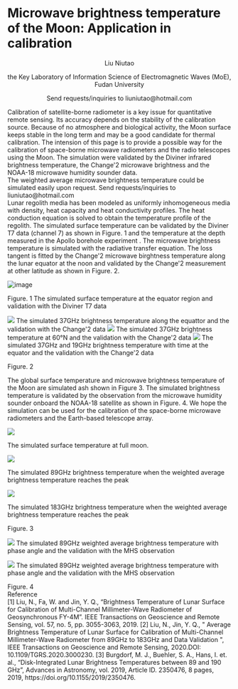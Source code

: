 # Microwave brightness temperature of the Moon: Application in calibration
<p align="center">
Liu Niutao
</p>
<p align="center">
the Key Laboratory of Information Science of Electromagnetic Waves (MoE), Fudan University
</p>
<p align="center">
Send requests/inquiries to liuniutao@hotmail.com
</p>
Calibration of satellite-borne radiometer is a key issue for quantitative remote sensing. Its accuracy depends on the stability of the calibration source. Because of no atmosphere and biological activity, the Moon surface keeps stable in the long term and may be a good candidate for thermal calibration. The intension of this page is to provide a possible way for the calibration of space-borne microwave radiometers and the radio telescopes using the Moon. The simulation were validated by the Diviner infrared brightness temperature, the Change'2 microwave brightness and the NOAA-18 microwave humidity sounder data.<br>
The weighted average microwave brightness temperature could be simulated easily upon request. Send requests/inquiries to liuniutao@hotmail.com<br>
Lunar regolith media has been modeled as uniformly inhomogeneous media with density, heat capacity and heat conductivity profiles. The heat conduction equation is solved to obtain the temperature profile of the regolith. The simulated surface temperature can be validated by the Diviner T7 data (channel 7) as shown in Figure. 1 and the temperature at the depth measured in the Apollo borehole experiment . The microwave brightness temperature is simulated with the radiative transfer equation. The loss tangent is fitted by the Change'2 microwave birghtness temperature along the lunar equator at the noon and validated by the Change'2 measurement at other latitude as shown in Figure. 2. 

![image](https://github.com/liuniutao/Lunar-calibration/blob/master/Surface%20temperature%20validation.jpg)
</p>
<p>
Figure. 1 The simulated surface temperature at the equator region and validation with the Diviner T7 data

![](https://github.com/liuniutao/Lunar-calibration/blob/master/37GHz%20MW%20validation%20equator.jpg)
The simulated 37GHz brightness temperature along the equattor and the validation with the Change'2 data
![](https://github.com/liuniutao/Lunar-calibration/blob/master/37GHz%20MW%20validation%2060N.jpg)
The simulated 37GHz brightness temperature at 60°N and the validation with the Change'2 data
![](https://github.com/liuniutao/Lunar-calibration/blob/master/37GHz%20MW%20validation%20equator%20with%20time.jpg)
The simulated 37GHz and 19GHz brightness temperature with time at the equator and the validation with the Change'2 data
</p>
<p>
Figure. 2
</p>
<p>
The global surface temperature and microwave brightness temperature of the Moon are simulated ash shown in Figure 3. The simulated brightness temperature is validated by the observation from the microwave humidity sounder onboard the NOAA-18 satellite as shown in Figure. 4. We hope the simulation can be used for the calibration of the space-borne microwave radiometers and the Earth-based telescope array.

![](https://github.com/liuniutao/Lunar-calibration/blob/master/Surface%20temperature%20at%20full%20moon.jpg)
</p>
<p>
The simulated surface temperature at full moon.

![](https://github.com/liuniutao/Lunar-calibration/blob/master/89GHz%20global%20TB.jpg)
</p>
<p>
The simulated 89GHz brightness temperature when the weighted average brightness temperature reaches the peak
</p>
<p>
  
![](https://github.com/liuniutao/Lunar-calibration/blob/master/183GHz%20global%20TB.jpg)
</p>
<p>
The simulated 183GHz brightness temperature when the weighted average brightness temperature reaches the peak
</p>
<p>
Figure. 3
</p>
<p>

![](https://github.com/liuniutao/Lunar-calibration/blob/master/89G%20MHS%20validation.jpg)
The simulated 89GHz weighted average brightness temperature with phase angle and the validation with the MHS observation

![](https://github.com/liuniutao/Lunar-calibration/blob/master/183GHz%20MHS%20validation.jpg)
The simulated 89GHz weighted average brightness temperature with phase angle and the validation with the MHS observation
</p>
<p>
Figure. 4<br>
Reference<br>
[1] Liu, N., Fa, W. and Jin, Y. Q., “Brightness Temperature of Lunar Surface for Calibration of Multi-Channel Millimeter-Wave Radiometer of Geosynchronous FY-4M”. IEEE Transactions on Geoscience and Remote Sensing, vol. 57, no. 5, pp. 3055-3063, 2019.
[2] Liu, N., Jin, Y. Q., " Average Brightness Temperature of Lunar Surface for Calibration of Multi-Channel Millimeter-Wave Radiometer from 89GHz to 183GHz and Data Validation ", IEEE Transactions on Geoscience and Remote Sensing, 2020.DOI: 10.1109/TGRS.2020.3000230.
[3] Burgdorf, M. J., Buehler, S. A., Hans, I. et. al., “Disk-Integrated Lunar Brightness Temperatures between 89 and 190 GHz”, Advances in Astronomy, vol. 2019, Article ID. 2350476, 8 pages, 2019, https://doi.org/10.1155/2019/2350476.
  
  
